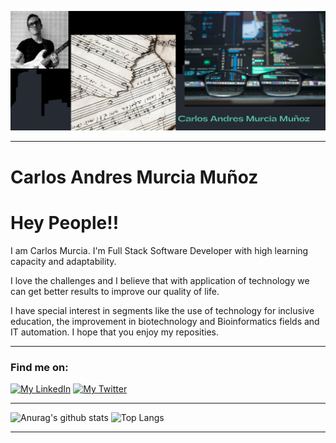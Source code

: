 ![Header](./images/banner-github.png)

---

# Carlos Andres Murcia Muñoz # 
# Hey People!!
I am Carlos Murcia. I'm Full Stack Software Developer with high learning capacity and adaptability. 

I love the challenges and I believe that with application of technology we can get better results to improve our quality of life. 

I have special interest in segments like the use of technology for inclusive education, the improvement in biotechnology and Bioinformatics fields and IT automation. I hope that you enjoy my reposities. 

---

### Find me on: ###

[![My LinkedIn](https://img.shields.io/badge/%20-LinkedIn-blue?style=for-the-badge&logo=LinkedIn)](https://www.linkedin.com/in/carlos-andres-murcia-munoz/) [![My Twitter](https://img.shields.io/badge/%20-Twitter-gray?style=for-the-badge&logo=Twitter)](https://twitter.com/charliesoka)

---

![Anurag's github stats](https://github-readme-stats.vercel.app/api?username=Charliemur2&show_icons=true&theme=radical)   ![Top Langs](https://github-readme-stats.vercel.app/api/top-langs/?username=Charliemur2&layout=compact)

---
